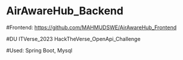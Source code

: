 # AirAwareHub_Backend
#Frontend: https://github.com/MAHMUDSWE/AirAwareHub_Frontend

#DU ITVerse_2023 HackTheVerse_OpenApi_Challenge

#Used: Spring Boot, Mysql

